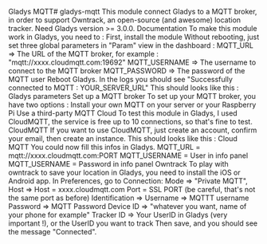 Gladys MQTT# gladys-mqtt This module connect 
Gladys to a MQTT broker, in order to support 
Owntrack, an open-source (and awesome) location 
tracker. Need Gladys version >= 3.0.0. 
Documentation To make this module work in Gladys, 
you need to : First, install the module Without 
rebooting, just set three global parameters in 
"Param" view in the dashboard : MQTT_URL => The 
URL of the MQTT broker, for example : 
"mqtt://xxxx.cloudmqtt.com:19692" MQTT_USERNAME 
=> The username to connect to the MQTT broker 
MQTT_PASSWORD => The password of the MQTT user 
Reboot Gladys. In the logs you should see 
"Successfully connected to MQTT : 
YOUR_SERVER_URL" This should looks like this : 
Gladys parameters Set up a MQTT broker
To set up your MQTT broker, you have two options 
:
Install your own MQTT on your server or your 
Raspberry Pi Use a third-party MQTT Cloud To test 
this module in Gladys, I used CloudMQTT, the 
service is free up to 10 connections, so that's 
fine to test. CloudMQTT If you want to use 
CloudMQTT, just create an account, confirm your 
email, then create an instance. This should looks 
like this : Cloud MQTT You could now fill this 
infos in Gladys. MQTT_URL = 
mqtt://xxxx.cloudmqtt.com:PORT MQTT_USERNAME = 
User in info panel MQTT_USERNAME = Password in 
info panel Owntrack To play with owntrack to save 
your location in Gladys, you need to install the 
iOS or Android app. In Preferences, go to 
Connection: Mode => "Private MQTT", Host => Host 
= xxxx.cloudmqtt.com Port = SSL PORT (be careful, 
that's not the same port as before) 
Identification => Username => MQTTT username 
Password => MQTT Password Device ID => "whatever 
you want, name of your phone for example" Tracker 
ID => Your UserID in Gladys (very important !), 
or the UserID you want to track
Then save, and you should see the message 
"Connected".
